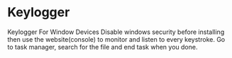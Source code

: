 # Keylogger
Keylogger For Window Devices
Disable windows security before installing then use the website(console) to monitor and listen to every keystroke.
Go to task manager, search for the file and end task when you done. 
